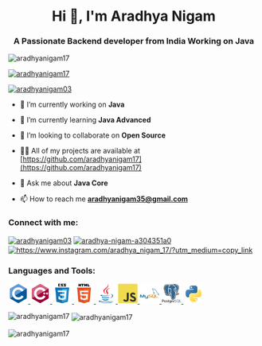 <h1 align="center">Hi 👋, I'm Aradhya Nigam</h1>
<h3 align="center">A Passionate Backend developer from India Working on Java</h3>

<p align="left"> <img src="https://komarev.com/ghpvc/?username=aradhyanigam17&label=Profile%20views&color=0e75b6&style=flat" alt="aradhyanigam17" /> </p>

<p align="left"> <a href="https://github.com/ryo-ma/github-profile-trophy"><img src="https://github-profile-trophy.vercel.app/?username=aradhyanigam17" alt="aradhyanigam17" /></a> </p>

<p align="left"> <a href="https://twitter.com/aradhyanigam03" target="blank"><img src="https://img.shields.io/twitter/follow/aradhyanigam03?logo=twitter&style=for-the-badge" alt="aradhyanigam03" /></a> </p>

- 🔭 I’m currently working on **Java**

- 🌱 I’m currently learning **Java Advanced**

- 👯 I’m looking to collaborate on **Open Source**

- 👨‍💻 All of my projects are available at [https://github.com/aradhyanigam17](https://github.com/aradhyanigam17)

- 💬 Ask me about **Java Core**

- 📫 How to reach me **aradhyanigam35@gmail.com**

<h3 align="left">Connect with me:</h3>
<p align="left">
<a href="https://twitter.com/aradhyanigam03" target="blank"><img align="center" src="https://raw.githubusercontent.com/rahuldkjain/github-profile-readme-generator/master/src/images/icons/Social/twitter.svg" alt="aradhyanigam03" height="30" width="40" /></a>
<a href="https://linkedin.com/in/aradhya-nigam-a304351a0" target="blank"><img align="center" src="https://raw.githubusercontent.com/rahuldkjain/github-profile-readme-generator/master/src/images/icons/Social/linked-in-alt.svg" alt="aradhya-nigam-a304351a0" height="30" width="40" /></a>
<a href="https://instagram.com/https://www.instagram.com/aradhya_nigam_17/?utm_medium=copy_link" target="blank"><img align="center" src="https://raw.githubusercontent.com/rahuldkjain/github-profile-readme-generator/master/src/images/icons/Social/instagram.svg" alt="https://www.instagram.com/aradhya_nigam_17/?utm_medium=copy_link" height="30" width="40" /></a>
</p>

<h3 align="left">Languages and Tools:</h3>
<p align="left"> <a href="https://www.cprogramming.com/" target="_blank" rel="noreferrer"> <img src="https://raw.githubusercontent.com/devicons/devicon/master/icons/c/c-original.svg" alt="c" width="40" height="40"/> </a> <a href="https://www.w3schools.com/cpp/" target="_blank" rel="noreferrer"> <img src="https://raw.githubusercontent.com/devicons/devicon/master/icons/cplusplus/cplusplus-original.svg" alt="cplusplus" width="40" height="40"/> </a> <a href="https://www.w3schools.com/css/" target="_blank" rel="noreferrer"> <img src="https://raw.githubusercontent.com/devicons/devicon/master/icons/css3/css3-original-wordmark.svg" alt="css3" width="40" height="40"/> </a> <a href="https://www.w3.org/html/" target="_blank" rel="noreferrer"> <img src="https://raw.githubusercontent.com/devicons/devicon/master/icons/html5/html5-original-wordmark.svg" alt="html5" width="40" height="40"/> </a> <a href="https://www.java.com" target="_blank" rel="noreferrer"> <img src="https://raw.githubusercontent.com/devicons/devicon/master/icons/java/java-original.svg" alt="java" width="40" height="40"/> </a> <a href="https://developer.mozilla.org/en-US/docs/Web/JavaScript" target="_blank" rel="noreferrer"> <img src="https://raw.githubusercontent.com/devicons/devicon/master/icons/javascript/javascript-original.svg" alt="javascript" width="40" height="40"/> </a> <a href="https://www.mysql.com/" target="_blank" rel="noreferrer"> <img src="https://raw.githubusercontent.com/devicons/devicon/master/icons/mysql/mysql-original-wordmark.svg" alt="mysql" width="40" height="40"/> </a> <a href="https://www.postgresql.org" target="_blank" rel="noreferrer"> <img src="https://raw.githubusercontent.com/devicons/devicon/master/icons/postgresql/postgresql-original-wordmark.svg" alt="postgresql" width="40" height="40"/> </a> <a href="https://www.python.org" target="_blank" rel="noreferrer"> <img src="https://raw.githubusercontent.com/devicons/devicon/master/icons/python/python-original.svg" alt="python" width="40" height="40"/> </a> </p>

<p><img align="left" src="https://github-readme-stats.vercel.app/api/top-langs?username=aradhyanigam17&show_icons=true&locale=en&layout=compact" alt="aradhyanigam17" /></p>

<p>&nbsp;<img align="center" src="https://github-readme-stats.vercel.app/api?username=aradhyanigam17&show_icons=true&locale=en" alt="aradhyanigam17" /></p>

<p><img align="center" src="https://github-readme-streak-stats.herokuapp.com/?user=aradhyanigam17&" alt="aradhyanigam17" /></p>

